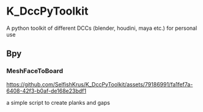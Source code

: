 # K_DccPyToolkit
A python toolkit of different DCCs (blender, houdini, maya etc.) for personal use

## Bpy 

### MeshFaceToBoard 

https://github.com/SelfishKrus/K_DccPyToolkit/assets/79186991/fa1fef7a-6408-42f3-b0af-de168e23bdf1 

a simple script to create planks and gaps 
